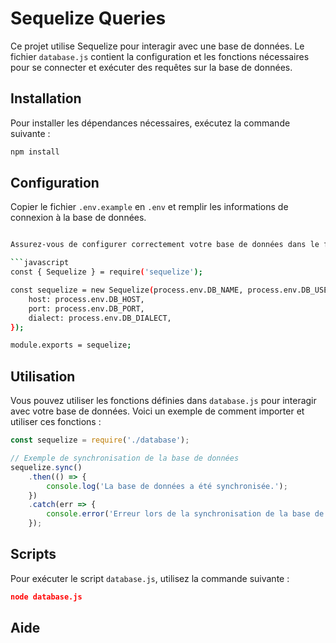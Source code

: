 # Sequelize Queries

Ce projet utilise Sequelize pour interagir avec une base de données. Le fichier `database.js` contient la configuration et les fonctions nécessaires pour se connecter et exécuter des requêtes sur la base de données.

## Installation

Pour installer les dépendances nécessaires, exécutez la commande suivante :

```bash
npm install
```

## Configuration

Copier le fichier `.env.example` en `.env` et remplir les informations de connexion à la base de données.

```bash

Assurez-vous de configurer correctement votre base de données dans le fichier `database.js`. Voici un exemple de configuration :

```javascript
const { Sequelize } = require('sequelize');

const sequelize = new Sequelize(process.env.DB_NAME, process.env.DB_USER, process.env.DB_PASSWORD, {
    host: process.env.DB_HOST,
    port: process.env.DB_PORT,
    dialect: process.env.DB_DIALECT, 
});

module.exports = sequelize;
```

## Utilisation

Vous pouvez utiliser les fonctions définies dans `database.js` pour interagir avec votre base de données. Voici un exemple de comment importer et utiliser ces fonctions :

```javascript
const sequelize = require('./database');

// Exemple de synchronisation de la base de données
sequelize.sync()
    .then(() => {
        console.log('La base de données a été synchronisée.');
    })
    .catch(err => {
        console.error('Erreur lors de la synchronisation de la base de données :', err);
    });
```

## Scripts

Pour exécuter le script `database.js`, utilisez la commande suivante :

```json
node database.js
```

## Aide
